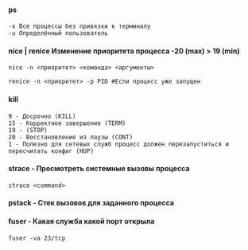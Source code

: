 #### ps
```
-x Все процессы без привязки к терминалу
-u Определённый пользователь
```

#### nice | renice Изменение приоритета процесса -20 (max) > 19 (min)
```
nice -n <приоритет> <команда> <аргументы>

renice -n <приоритет> -р PID #Если процесс уже запущен
```

#### kill
```
9 - Досрочно (KILL)
15 - Корректное завершение (TERM)
19 - (STOP)
20 - Восстановление из паузы (CONT)
1 - Полезно для сетевых служб процесс должен перезапуститься и пересчитать конфиг (HUP)
```

#### strace - Просмотреть системные вызовы процесса
```
strace <command>
```

#### pstack - Стек вызовов для заданного процесса

#### fuser - Какая служба какой порт открыла
```
fuser -va 23/tcp
```
